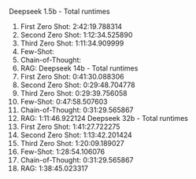 Deepseek 1.5b - Total runtimes
1. First Zero Shot: 2:42:19.788314
2. Second Zero Shot: 1:12:34.525890
3. Third Zero Shot: 1:11:34.909999
4. Few-Shot:
5. Chain-of-Thought:
6. RAG:
Deepseek 14b - Total runtimes
1. First Zero Shot: 0:41:30.088306
2. Second Zero Shot: 0:29:48.704778
3. Third Zero Shot: 0:29:39.756058
4. Few-Shot: 0:47:58.507603
5. Chain-of-Thought: 0:31:29.565867
6. RAG: 1:11:46.922124
Deepseek 32b - Total runtimes
1. First Zero Shot: 1:41:27.722275
2. Second Zero Shot: 1:13:42.201424
3. Third Zero Shot: 1:20:09.189027
4. Few-Shot: 1:28:54.106076
5. Chain-of-Thought: 0:31:29.565867
6. RAG: 1:38:45.023317